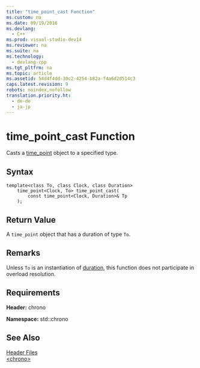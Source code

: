 ```yaml
---
title: "time_point_cast Function"
ms.custom: na
ms.date: 09/19/2016
ms.devlang: 
  - C++
ms.prod: visual-studio-dev14
ms.reviewer: na
ms.suite: na
ms.technology: 
  - devlang-cpp
ms.tgt_pltfrm: na
ms.topic: article
ms.assetid: 54d4f4dd-30c2-4254-b82a-f4a6d2d514c3
caps.latest.revision: 9
robots: noindex,nofollow
translation.priority.ht: 
  - de-de
  - ja-jp
---
```

# time_point_cast Function
Casts a [time_point](../vs140/time_point-Class.md) object to a specified type.  
  
## Syntax  
  
```  
template<class To, class Clock, class Duration>  
    time_point<Clock, To> time_point_cast(  
        const time_point<Clock, Duration>& Tp  
    );  
```  
  
## Return Value  
 A `time_point` object that has a duration of type `To`.  
  
## Remarks  
 Unless `To` is an instantiation of [duration](../vs140/duration-Class.md), this function does not participate in overload resolution.  
  
## Requirements  
 **Header:** chrono  
  
 **Namespace:** std::chrono  
  
## See Also  
 [Header Files](../vs140/C---Standard-Library-Header-Files.md)   
 [<chrono\>](../vs140/-chrono-.md)